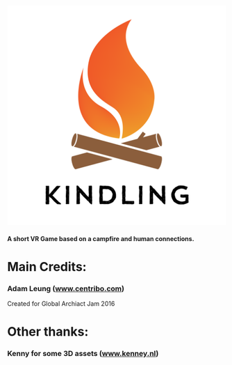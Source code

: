 ![Example](Assets/Graphics/Kindling_Logo.png?raw=true "Logo")
#### A short VR Game based on a campfire and human connections.

# Main Credits:
### Adam Leung (www.centribo.com)
Created for Global Archiact Jam 2016

# Other thanks:
### Kenny for some 3D assets (www.kenney.nl)
